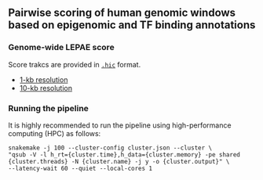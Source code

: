 ## Pairwise scoring of human genomic windows based on epigenomic and TF binding annotations

### Genome-wide LEPAE score
Score trakcs are provided in [`.hic`](https://genome.ucsc.edu/goldenPath/help/hic.html) format.
- [1-kb resolution](https://public.hoffman2.idre.ucla.edu/ernst/R0RG6/LEPAE/prediction_min1000_max100000_window1000_070422.hic)
- [10-kb resolution](https://public.hoffman2.idre.ucla.edu/ernst/R0RG6/LEPAE/prediction_min10000_max1000000_window10000_070422.hic)

### Running the pipeline
  It is highly recommended to run the pipeline using high-performance computing (HPC) as follows:
  ```
  snakemake -j 100 --cluster-config cluster.json --cluster \
  "qsub -V -l h_rt={cluster.time},h_data={cluster.memory} -pe shared {cluster.threads} -N {cluster.name} -j y -o {cluster.output}" \
  --latency-wait 60 --quiet --local-cores 1
  ```

